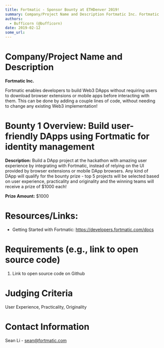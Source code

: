 ```yaml
---
title: Fortmatic - Sponsor Bounty at ETHDenver 2019!
summary: Company/Project Name and Description Fortmatic Inc. Fortmatic enables developers to build Web3 DApps without requiring users to download browser extensions or mobile apps before interacting with them. This can be done by adding a couple lines of code, without needing to change any existing Web3 implementation! Bounty 1 Overview- Build user-friendly DApps using Fortmatic for identity management Description- Build a DApp project at the hackathon with amazing user experience by integrating with For
authors:
  - Bufficorn (@bufficorn)
date: 2019-02-12
some_url: 
---
```


# Company/Project Name and Description

**Fortmatic Inc.**

Fortmatic enables developers to build Web3 DApps without requiring users to download browser extensions or mobile apps before interacting with them. This can be done by adding a couple lines of code, without needing to change any existing Web3 implementation!

# Bounty 1 Overview: Build user-friendly DApps using Fortmatic for identity management

**Description:** Build a DApp project at the hackathon with amazing user experience by integrating with Fortmatic, instead of relying on the UI provided by browser extensions or mobile DApp browsers. Any kind of DApp will qualify for the bounty prize - top 5 projects will be selected based on user experience, practicality and originality and the winning teams will receive a prize of $1000 each!

**Prize Amount:** $1000

# Resources/Links:
- Getting Started with Fortmatic: https://developers.fortmatic.com/docs

# Requirements (e.g., link to open source code)

1. Link to open source code on Github

# Judging Criteria

User Experience, Practicality, Originality

# Contact Information

Sean Li - sean@fortmatic.com


